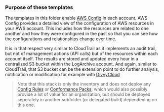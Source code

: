 ### Purpose of these templates
The templates in this folder enable [AWS Config](https://docs.aws.amazon.com/config/latest/developerguide/WhatIsConfig.html) in each account. AWS Config provides a detailed view of the configuration of AWS resources in your AWS account. This includes how the resources are related to one another and how they were configured in the past so that you can see how the configurations and relationships change over time. 

It is in that respect very similar to CloudTrail as it implements an audit trail, but not of management actions (API calls) but of the resources within each account itself. The results are stored and updated every hour in a centralized S3 bucket within the LogArchive account. And again, similar to CloudTrail, that S3 bucket can be the extension point to do further analysis, notification or modification for example with [DivvyCloud](https://divvycloud.com/key-capabilities/#unified-visibility-and-monitoring)

> Note that this stack is only the inventory and does not deploy any [Config Rules](https://docs.aws.amazon.com/config/latest/developerguide/evaluate-config.html) or [Conformance Packs](https://docs.aws.amazon.com/config/latest/developerguide/conformance-packs.html), which would also possibly provide a lot of value for an organization, but should be deployed seperately in another subfolder (or delegated build) dependening on this one.